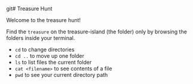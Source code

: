 git# Treasure Hunt

Welcome to the treasure hunt!

Find the `treasure` on the treasure-island (the folder) only by browsing the folders inside your
terminal.

- `cd` to change directories
- `cd ..` to move up one folder
- `ls` to list files the current folder
- `cat <filename>` to see contents of a file
- `pwd` to see your current directory path
